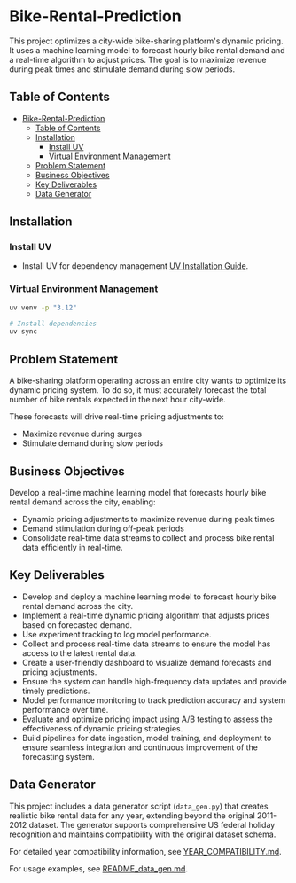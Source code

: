 # Bike-Rental-Prediction

This project optimizes a city-wide bike-sharing platform's dynamic pricing. It uses a machine learning model to forecast hourly bike rental demand and a real-time algorithm to adjust prices. The goal is to maximize revenue during peak times and stimulate demand during slow periods.

## Table of Contents
<!-- TOC -->

- [Bike-Rental-Prediction](#bike-rental-prediction)
  - [Table of Contents](#table-of-contents)
  - [Installation](#installation)
    - [Install UV](#install-uv)
    - [Virtual Environment Management](#virtual-environment-management)
  - [Problem Statement](#problem-statement)
  - [Business Objectives](#business-objectives)
  - [Key Deliverables](#key-deliverables)
  - [Data Generator](#data-generator)

<!-- /TOC -->
## Installation

### Install UV

- Install UV for dependency management [UV Installation Guide](https://docs.astral.sh/uv/getting-started/installation/#__tabbed_1_1).

### Virtual Environment Management

```sh
uv venv -p "3.12"

# Install dependencies
uv sync
```

## Problem Statement

A bike-sharing platform operating across an entire city wants to optimize its dynamic pricing system.
To do so, it must accurately forecast the total number of bike rentals expected in the next hour city-wide.

These forecasts will drive real-time pricing adjustments to:

- Maximize revenue during surges
- Stimulate demand during slow periods

## Business Objectives

Develop a real-time machine learning model that forecasts hourly bike rental demand across the city, enabling:

- Dynamic pricing adjustments to maximize revenue during peak times
- Demand stimulation during off-peak periods
- Consolidate real-time data streams to collect and process bike rental data efficiently in real-time.

## Key Deliverables

- Develop and deploy a machine learning model to forecast hourly bike rental demand across the city.
- Implement a real-time dynamic pricing algorithm that adjusts prices based on forecasted demand.
- Use experiment tracking to log model performance.
- Collect and process real-time data streams to ensure the model has access to the latest rental data.
- Create a user-friendly dashboard to visualize demand forecasts and pricing adjustments.
- Ensure the system can handle high-frequency data updates and provide timely predictions.
- Model performance monitoring to track prediction accuracy and system performance over time.
- Evaluate and optimize pricing impact using A/B testing to assess the effectiveness of dynamic pricing strategies.
- Build pipelines for data ingestion, model training, and deployment to ensure seamless integration and continuous improvement of the forecasting system.

## Data Generator

This project includes a data generator script (`data_gen.py`) that creates realistic bike rental data for any year, extending beyond the original 2011-2012 dataset. The generator supports comprehensive US federal holiday recognition and maintains compatibility with the original dataset schema.

For detailed year compatibility information, see [YEAR_COMPATIBILITY.md](docs/YEAR_COMPATIBILITY.md).

For usage examples, see [README_data_gen.md](docs/README_data_gen.md).
